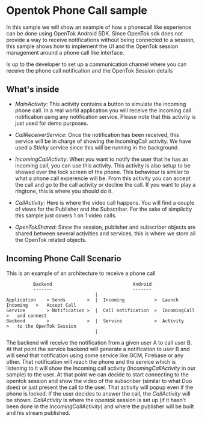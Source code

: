 Opentok Phone Call sample
=========================

In this sample we will show an example of how a phonecall like experience can be done using OpenTok Android SDK.
Since OpenTok sdk does not provide a way to receive notifications without being connected to a session, this sample shows how to implement the UI and the OpenTok session management around a phone call like interface.

Is up to the developer to set up a communication channel where you can receive the phone call notification and the OpenTok Session details

What's inside
-------------

- *MainActivity*: This activity contains a button to simulate the incoming phone call. In a real world application you will receive the incoming call notification using any notification service. Please note that this activity is just used for demo purposes.

- *CallReceiverService*: Once the notification has been received, this service will be in charge of showing the IncomingCall activity. We have used a _Sticky_ service since this will be running in the background.

- *IncomingCallActivity*: When you want to notify the user that he has an incoming call, you can use this activity. This activity is also setup to be showed over the lock screen of the phone. This behaviour is similar to what a phone call experencie will be. From this activity you can accept the call and go to the call activity or decline the call. If you want to play a ringtone, this is where you should do it.

- *CallActivity*: Here is where the video call happens. You will find a couple of views for the Publisher and the Subscriber. For the sake of simplicity this sample just covers 1 on 1 video calls.

- *OpenTokShared*: Since the session, publisher and subscriber objects are shared between several activities and services, this is where we store all the OpenTok related objects.

Incoming Phone Call Scenario
----------------------------

This is an example of an architecture to receive a phone call

```
          Backend                              Android
          -------                              -------
                                 |
Application    > Sends        >  |  Incoming           >  Launch Incoming   >   Accept Call
Service        > Notification >  |  Call notification  >  IncomingCall      >   and connect
Backend        >              >  |  Service            >  Activity          >   to the OpenTok Session
                                 |
```

The backend will receive the notification from a given user A to call user B. At that point the service backend will generate a notification to user B and will send that notification using some service like GCM, Firebase or any other. That notification will reach the phone and the service which is listening to it will show the Incoming call activity (*IncomingCallActivity* in our sample) to the user. At that point we can decide to start connecting to the opentok session and show the video of the subscriber (similar to what Duo does) or just present the call to the user. That activity will popup even if the phone is locked. If the user decides to answer the call, the *CallActivity* will be shown. *CallActivity* is where the opentok session is set up (if it hasn't been done in the *IncomingCallActivity*) and where the publisher will be built and his stream published.